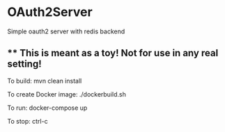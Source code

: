 # OAuth2Server

Simple oauth2 server with redis backend

## ** This is meant as a toy! Not for use in any real setting!

To build:
  mvn clean install

To create Docker image:
  ./dockerbuild.sh

To run:
  docker-compose up

To stop:
  ctrl-c
